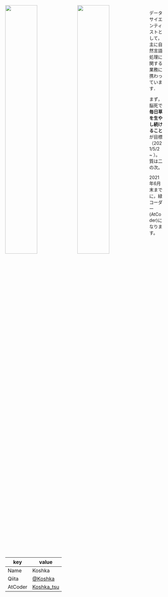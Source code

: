 <a href="https://github.com/anuraghazra/github-readme-stats">
  <img align="left" width="45%" src="https://github-readme-stats.vercel.app/api?username=koshka-tsu&count_private=true&show_icons=true&theme=react" />
</a>
<a href="https://github.com/anuraghazra/github-readme-stats">
  <img align="left" width=45% src="https://github-readme-stats.vercel.app/api/top-langs/?username=koshka-tsu&theme=react" />
</a>

<p>
データサイエンティストとして，主に自然言語処理に関する業務に携わっています．

まず，脳死で**毎日草を生やし続けること**が目標（2021/5/2 ~ ）。質は二の次。

2021年6月末までに，緑コーダー(AtCoder)になります。
</p>

|  key  |  value  |
| ---- | ---- |
|  Name  |  Koshka  |
|  Qiita  |  [@Koshka](https://qiita.com/Koshka)
|  AtCoder | [Koshka_tsu](https://atcoder.jp/users/Koshka_tsu)
